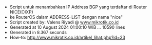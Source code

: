 - Script untuk menambahkan IP Address BGP yang terdaftar di Router NICE(OIXP)
- ke RouterOS dalam ADDRESS-LIST dengan nama "nice"
- Script created by: Valens Riyadi @ www.mikrotik.co.id
- Generated at 10 August 2024 01:00:10 WIB ... 10590 lines
- Generated in 8.367 seconds
- How-to: http://www.mikrotik.co.id/artikel_lihat.php?id=23
